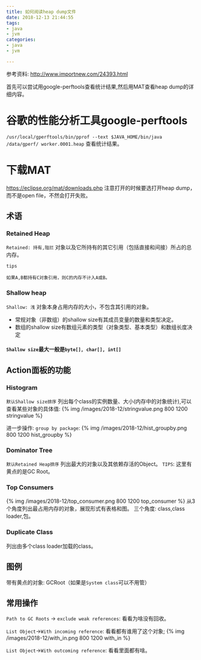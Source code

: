 ```yaml
---
title: 如何阅读heap dump文件
date: 2018-12-13 21:44:55
tags:
- java
- jvm 
categories:
- java
- jvm 

---
```



参考资料: http://www.importnew.com/24393.html


首先可以尝试用google-perftools查看统计结果,然后用MAT查看heap dump的详细内容。
# 谷歌的性能分析工具google-perftools
`/usr/local/gperftools/bin/pprof --text $JAVA_HOME/bin/java /data/gperf/ worker.0001.heap`
查看统计结果。


# 下载MAT
https://eclipse.org/mat/downloads.php
注意打开的时候要选打开heap dump，而不是open file，不然会打开失败。

## 术语
### Retained Heap
`Retained: 持有,阻拦`
对象以及它所持有的其它引用（包括直接和间接）所占的总内存。

`tips`
```
如果A,B都持有C对象引用，则C的内存不计入A或B。
```

### Shallow heap
`Shallow: 浅`
对象本身占用内存的大小，不包含其引用的对象。
- 常规对象（非数组）的shallow size有其成员变量的数量和类型决定。
- 数组的shallow size有数组元素的类型（对象类型、基本类型）和数组长度决定
#### `Shallow size`最大一般是`byte[], char[], int[]`

## Action面板的功能
### Histogram
`默认Shallow size排序`
列出每个class的实例数量、大小(内存中的对象统计),可以查看某些对象的具体值:
{% img /images/2018-12/stringvalue.png 800 1200 stringvalue %}

进一步操作: `group by package`:
{% img /images/2018-12/hist_groupby.png 800 1200 hist_groupby %}

### Dominator Tree
`默认Retained Heap排序`
列出最大的对象以及其依赖存活的Object。
`TIPS`: 这里有黄点的是GC Root。
  
### Top Consumers
{% img /images/2018-12/top_consumer.png 800 1200 top_consumer %}
从3个角度列出最占用内存的对象，展现形式有表格和图。
三个角度: class,class loader,包。

### Duplicate Class
列出由多个class loader加载的class。


## 图例
带有黄点的对象: GCRoot（如果是`System class`可以不用管）

## 常用操作
`Path to GC Roots` -> `exclude weak references`: 看看为啥没有回收。

`List Object`->`With incoming reference`: 看看都有谁用了这个对象;
{% img /images/2018-12/with_in.png 800 1200 with_in %}

`List Object`->`With outcoming reference`: 看看里面都有啥。
